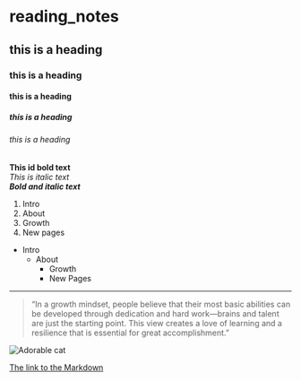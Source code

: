 # reading_notes
## this is a heading
### this is a heading
#### this is a heading
##### this is a heading
###### this is a heading

**This id bold text**   
*This is italic text*   
_**Bold and italic text**_   

1. Intro
2. About
3. Growth
4. New pages

- Intro
  * About
    + Growth
    + New Pages

***
> “In a growth mindset, people believe that their most basic abilities can be developed through dedication and hard work—brains and talent are just the starting point. This view creates a love of learning and a resilience that is essential for great accomplishment.” 

![Adorable cat](https://i2-prod.manchestereveningnews.co.uk/incoming/article18781740.ece/ALTERNATES/s1200c/0_cat-in-the-hat-1.jpg)

[The link to the Markdown](https://docs.github.com/ru/get-started/writing-on-github/getting-started-with-writing-and-formatting-on-github/basic-writing-and-formatting-syntax)



